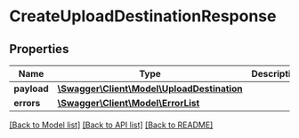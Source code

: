 # CreateUploadDestinationResponse

## Properties
Name | Type | Description | Notes
------------ | ------------- | ------------- | -------------
**payload** | [**\Swagger\Client\Model\UploadDestination**](UploadDestination.md) |  | [optional] 
**errors** | [**\Swagger\Client\Model\ErrorList**](ErrorList.md) |  | [optional] 

[[Back to Model list]](../README.md#documentation-for-models) [[Back to API list]](../README.md#documentation-for-api-endpoints) [[Back to README]](../README.md)


